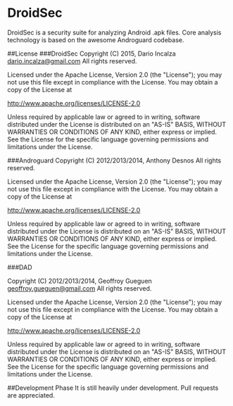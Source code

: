 # DroidSec
DroidSec is a security suite for analyzing Android .apk files. Core analysis technology is based on the awesome Androguard codebase.

##License
###DroidSec
Copyright (C) 2015, Dario Incalza <dario.incalza@gmail.com>
All rights reserved.

Licensed under the Apache License, Version 2.0 (the "License");
you may not use this file except in compliance with the License.
You may obtain a copy of the License at

  http://www.apache.org/licenses/LICENSE-2.0

Unless required by applicable law or agreed to in writing, software
distributed under the License is distributed on an "AS-IS" BASIS,
WITHOUT WARRANTIES OR CONDITIONS OF ANY KIND, either express or implied.
See the License for the specific language governing permissions and
limitations under the License.

###Androguard
Copyright (C) 2012/2013/2014, Anthony Desnos <desnos at t0t0.fr>
All rights reserved.

Licensed under the Apache License, Version 2.0 (the "License");
you may not use this file except in compliance with the License.
You may obtain a copy of the License at

  http://www.apache.org/licenses/LICENSE-2.0

Unless required by applicable law or agreed to in writing, software
distributed under the License is distributed on an "AS-IS" BASIS,
WITHOUT WARRANTIES OR CONDITIONS OF ANY KIND, either express or implied.
See the License for the specific language governing permissions and
limitations under the License.

###DAD

Copyright (C) 2012/2013/2014, Geoffroy Gueguen <geoffroy.gueguen@gmail.com>
All rights reserved.

Licensed under the Apache License, Version 2.0 (the "License");
you may not use this file except in compliance with the License.
You may obtain a copy of the License at

  http://www.apache.org/licenses/LICENSE-2.0

Unless required by applicable law or agreed to in writing, software
distributed under the License is distributed on an "AS-IS" BASIS,
WITHOUT WARRANTIES OR CONDITIONS OF ANY KIND, either express or implied.
See the License for the specific language governing permissions and
limitations under the License.

##Development Phase
It is still heavily under development. Pull requests are appreciated. 
